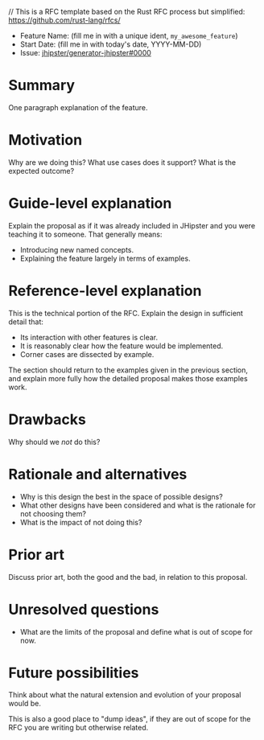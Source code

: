// This is a RFC template based on the Rust RFC process but simplified: https://github.com/rust-lang/rfcs/

- Feature Name: (fill me in with a unique ident, `my_awesome_feature`)
- Start Date: (fill me in with today's date, YYYY-MM-DD)
- Issue: [jhipster/generator-jhipster#0000](https://github.com/jhipster/generator-jhipster/0000)

# Summary
[summary]: #summary

One paragraph explanation of the feature.

# Motivation
[motivation]: #motivation

Why are we doing this? What use cases does it support? What is the expected outcome?

# Guide-level explanation
[guide-level-explanation]: #guide-level-explanation

Explain the proposal as if it was already included in JHipster and you were teaching it to someone. That generally means:

- Introducing new named concepts.
- Explaining the feature largely in terms of examples.

# Reference-level explanation
[reference-level-explanation]: #reference-level-explanation

This is the technical portion of the RFC. Explain the design in sufficient detail that:

- Its interaction with other features is clear.
- It is reasonably clear how the feature would be implemented.
- Corner cases are dissected by example.

The section should return to the examples given in the previous section, and explain more fully how the detailed proposal makes those examples work.

# Drawbacks
[drawbacks]: #drawbacks

Why should we *not* do this?

# Rationale and alternatives
[rationale-and-alternatives]: #rationale-and-alternatives

- Why is this design the best in the space of possible designs?
- What other designs have been considered and what is the rationale for not choosing them?
- What is the impact of not doing this?

# Prior art
[prior-art]: #prior-art

Discuss prior art, both the good and the bad, in relation to this proposal.

# Unresolved questions
[unresolved-questions]: #unresolved-questions

- What are the limits of the proposal and define what is out of scope for now.

# Future possibilities
[future-possibilities]: #future-possibilities

Think about what the natural extension and evolution of your proposal would
be.

This is also a good place to "dump ideas", if they are out of scope for the
RFC you are writing but otherwise related.
